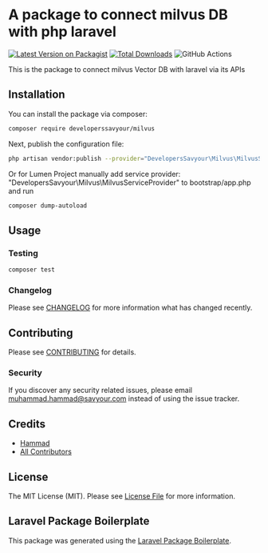 # A package to connect milvus DB with php laravel

[![Latest Version on Packagist](https://img.shields.io/packagist/v/developerssavyour/laravel-milvus.svg?style=flat-square)](https://packagist.org/packages/developerssavyour/laravel-milvus)
[![Total Downloads](https://img.shields.io/packagist/dt/developerssavyour/laravel-milvus.svg?style=flat-square)](https://packagist.org/packages/developerssavyour/laravel-milvus)
![GitHub Actions](https://github.com/developerssavyour/laravel-milvus/actions/workflows/main.yml/badge.svg)

This is the package to connect milvus Vector DB with laravel via its APIs

## Installation

You can install the package via composer:

```bash
composer require developerssavyour/milvus
```
Next, publish the configuration file:

```bash
php artisan vendor:publish --provider="DevelopersSavyour\Milvus\MilvusServiceProvider"
```
Or for Lumen Project manually add service provider: "DevelopersSavyour\Milvus\MilvusServiceProvider" to bootstrap/app.php and run

```bash
composer dump-autoload
```
## Usage

### Testing

```bash
composer test
```

### Changelog

Please see [CHANGELOG](CHANGELOG.md) for more information what has changed recently.

## Contributing

Please see [CONTRIBUTING](CONTRIBUTING.md) for details.

### Security

If you discover any security related issues, please email muhammad.hammad@savyour.com instead of using the issue tracker.

## Credits

-   [Hammad](https://github.com/developerssavyour)
-   [All Contributors](../../contributors)

## License

The MIT License (MIT). Please see [License File](LICENSE.md) for more information.

## Laravel Package Boilerplate

This package was generated using the [Laravel Package Boilerplate](https://laravelpackageboilerplate.com).
